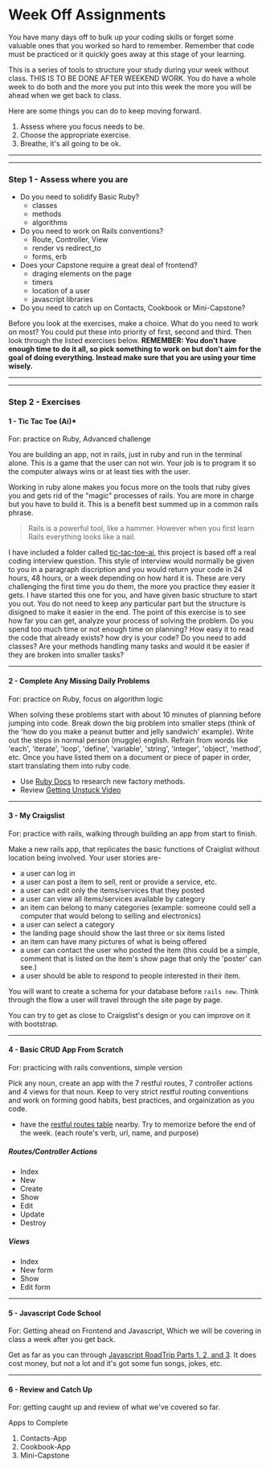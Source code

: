 # Week Off Assignments


You have many days off to bulk up your coding skills or forget some valuable ones that you worked so hard to remember. Remember that code must be practiced or it quickly goes away at this stage of your learning.

This is a series of tools to structure your study during your week without class. THIS IS TO BE DONE AFTER WEEKEND WORK. You do have a whole week to do both and the more you put into this week the more you will be ahead when we get back to class.

Here are some things you can do to keep moving forward.

1. Assess where you focus needs to be.
2. Choose the appropriate exercise.
3. Breathe, it's all going to be ok.


--------------------------------------------------
--------------------------------------------------


### Step 1 - Assess where you are

- Do you need to solidify Basic Ruby? 
  - classes
  - methods
  - algorithms
- Do you need to work on Rails conventions?
  - Route, Controller, View
  - render vs redirect_to
  - forms, erb
- Does your Capstone require a great deal of frontend?
  - draging elements on the page
  - timers
  - location of a user
  - javascript libraries
- Do you need to catch up on Contacts, Cookbook or Mini-Capstone?

Before you look at the exercises, make a choice. What do you need to work on most? You could put these into priority of first, second and third. Then look through the listed exercises below. **REMEMBER: You don't have enough time to do it all, so pick something to work on but don't aim for the goal of doing everything. Instead make sure that you are using your time wisely.**

--------------------------------------------------
--------------------------------------------------


### Step 2 - Exercises

#### 1 - Tic Tac Toe (Ai)*

For: practice on Ruby, Advanced challenge

You are building an app, not in rails, just in ruby and run in the terminal alone. This is a game that the user can not win. Your job is to program it so the computer always wins or at least ties with the user.

Working in ruby alone makes you focus more on the tools that ruby gives you and gets rid of the "magic" processes of rails. You are more in charge but you have to build it. This is a benefit best summed up in a common rails phrase.

> Rails is a powerful tool, like a hammer. However when you first learn Rails everything looks like a nail.

I have included a folder called [tic-tac-toe-ai](/tic-tac-toe-ai), this project is based off a real coding interview question. This style of interview would normally be given to you in a paragraph discription and you would return your code in 24 hours, 48 hours, or a week depending on how hard it is. These are very challenging the first time you do them, the more you practice they easier it gets. I have started this one for you, and have given basic structure to start you out. You do not need to keep any particular part but the structure is disigned to make it easier in the end. The point of this exercise is to see how far you can get, analyze your process of solving the problem. Do you spend too much time or not enough time on planning? How easy it to read the code that already exists? how dry is your code? Do you need to add classes? Are your methods handling many tasks and would it be easier if they are broken into smaller tasks? 

--------------------------------------------------

#### 2 - Complete Any Missing Daily Problems

For: practice on Ruby, focus on algorithm logic

When solving these problems start with about 10 minutes of planning before jumping into code. Break down the big problem into smaller steps (think of the 'how do you make a peanut butter and jelly sandwich' example). Write out the steps in normal person (muggle) english. Refrain from words like 'each', 'iterate', 'loop', 'define', 'variable', 'string', 'integer', 'object', 'method', etc. Once you have listed them on a document or piece of paper in order, start translating them into ruby code.

* Use [Ruby Docs](http://ruby-doc.org/) to research new factory methods.
* Review [Getting Unstuck Video](https://drive.google.com/a/anyonecanlearntocode.com/file/d/0B0F6BfZrQEBebE0wdTBlRl9YNlU/view?usp=sharing)

--------------------------------------------------

#### 3 - My Craigslist

For: practice with rails, walking through building an app from start to finish.

Make a new rails app, that replicates the basic functions of Craiglist without location being involved. Your user stories are-

- a user can log in
- a user can post a item to sell, rent or provide a service, etc.
- a user can edit only the items/services that they posted
- a user can view all items/services available by category
- an item can belong to many categories (example: someone could sell a computer that would belong to selling and electronics)
- a user can select a category
- the landing page should show the last three or six items listed
- an item can have many pictures of what is being offered
- a user can contact the user who posted the item (this could be a simple, comment that is listed on the item's show page that only the 'poster' can see.)
- a user should be able to respond to people interested in their item.

You will want to create a schema for your database before `rails new`. Think through the flow a user will travel through the site page by page.

You can try to get as close to Craigslist's design or you can improve on it with bootstrap.

--------------------------------------------------

#### 4 - Basic CRUD App From Scratch

For: practicing with rails conventions, simple version

Pick any noun, create an app with the 7 restful routes, 7 controller actions and 4 views for that noun. Keep to very strict restful routing conventions and work on forming good habits, best practices, and orgainization as you code.

* have the [restful routes table](http://guides.rubyonrails.org/routing.html) nearby. Try to memorize before the end of the week. (each route's verb, url, name, and purpose)

##### Routes/Controller Actions
* Index
* New
* Create
* Show
* Edit
* Update
* Destroy

##### Views
* Index
* New form
* Show
* Edit form

--------------------------------------------------

#### 5 - Javascript Code School

For: Getting ahead on Frontend and Javascript, Which we will be covering in class a week after you get back. 

Get as far as you can through [Javascript RoadTrip Parts 1, 2, and 3](https://www.codeschool.com/courses/javascript-road-trip-part-1). It does cost money, but not a lot and it's got some fun songs, jokes, etc.

--------------------------------------------------

#### 6 - Review and Catch Up

For: getting caught up and review of what we've covered so far.

Apps to Complete
 1. Contacts-App
 2. Cookbook-App
 3. Mini-Capstone
